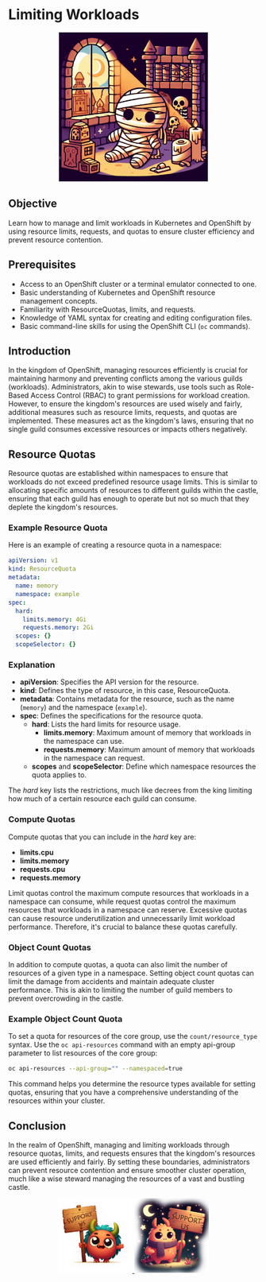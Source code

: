 # Limiting Workloads

<div style="text-align:center;">
  <img src="https://github.com/Vitrua/images/blob/main/openshift/limwork.jpg?raw=true" alt="limwork" width="300" height="300">
</div>

## Objective

Learn how to manage and limit workloads in Kubernetes and OpenShift by using resource limits, requests, and quotas to ensure cluster efficiency and prevent resource contention.

## Prerequisites

- Access to an OpenShift cluster or a terminal emulator connected to one.
- Basic understanding of Kubernetes and OpenShift resource management concepts.
- Familiarity with ResourceQuotas, limits, and requests.
- Knowledge of YAML syntax for creating and editing configuration files.
- Basic command-line skills for using the OpenShift CLI (`oc` commands).

## Introduction

In the kingdom of OpenShift, managing resources efficiently is crucial for maintaining harmony and preventing conflicts among the various guilds (workloads). Administrators, akin to wise stewards, use tools such as Role-Based Access Control (RBAC) to grant permissions for workload creation. However, to ensure the kingdom's resources are used wisely and fairly, additional measures such as resource limits, requests, and quotas are implemented. These measures act as the kingdom's laws, ensuring that no single guild consumes excessive resources or impacts others negatively.

## Resource Quotas

Resource quotas are established within namespaces to ensure that workloads do not exceed predefined resource usage limits. This is similar to allocating specific amounts of resources to different guilds within the castle, ensuring that each guild has enough to operate but not so much that they deplete the kingdom's resources.

### Example Resource Quota

Here is an example of creating a resource quota in a namespace:

```yaml
apiVersion: v1
kind: ResourceQuota
metadata:
  name: memory
  namespace: example
spec:
  hard:
    limits.memory: 4Gi
    requests.memory: 2Gi
  scopes: {}
  scopeSelector: {}
```

### Explanation

- **apiVersion**: Specifies the API version for the resource.
- **kind**: Defines the type of resource, in this case, ResourceQuota.
- **metadata**: Contains metadata for the resource, such as the name (`memory`) and the namespace (`example`).
- **spec**: Defines the specifications for the resource quota.
  - **hard**: Lists the hard limits for resource usage.
    - **limits.memory**: Maximum amount of memory that workloads in the namespace can use.
    - **requests.memory**: Maximum amount of memory that workloads in the namespace can request.
  - **scopes** and **scopeSelector**: Define which namespace resources the quota applies to.

The *hard* key lists the restrictions, much like decrees from the king limiting how much of a certain resource each guild can consume.

### Compute Quotas

Compute quotas that you can include in the *hard* key are:
- **limits.cpu**
- **limits.memory**
- **requests.cpu**
- **requests.memory**

Limit quotas control the maximum compute resources that workloads in a namespace can consume, while request quotas control the maximum resources that workloads in a namespace can reserve. Excessive quotas can cause resource underutilization and unnecessarily limit workload performance. Therefore, it's crucial to balance these quotas carefully.

### Object Count Quotas

In addition to compute quotas, a quota can also limit the number of resources of a given type in a namespace. Setting object count quotas can limit the damage from accidents and maintain adequate cluster performance. This is akin to limiting the number of guild members to prevent overcrowding in the castle.

### Example Object Count Quota

To set a quota for resources of the core group, use the `count/resource_type` syntax. Use the `oc api-resources` command with an empty api-group parameter to list resources of the core group:

```bash
oc api-resources --api-group="" --namespaced=true
```

This command helps you determine the resource types available for setting quotas, ensuring that you have a comprehensive understanding of the resources within your cluster.

## Conclusion

In the realm of OpenShift, managing and limiting workloads through resource quotas, limits, and requests ensures that the kingdom's resources are used efficiently and fairly. By setting these boundaries, administrators can prevent resource contention and ensure smoother cluster operation, much like a wise steward managing the resources of a vast and bustling castle.

<div style="text-align:center;">
  <a href="https://patreon.com/Vitrua">
    <img src="https://github.com/Vitrua/images/blob/main/others/supportmonlight.png?raw=true#only-light" alt="support" width="150" height="150">
    <img src="https://github.com/Vitrua/images/blob/main/others/supportmon.png?raw=true#only-dark" alt="support" width="150" height="150">
  </a>
</div>